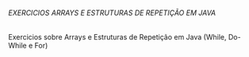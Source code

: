 ###### EXERCICIOS ARRAYS E ESTRUTURAS DE REPETIÇÃO EM JAVA
Exercicios sobre Arrays e Estruturas de Repetição em Java (While, Do-While e For)
